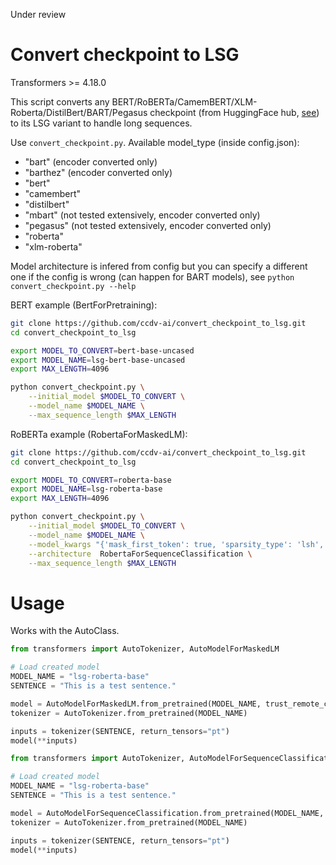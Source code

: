 
Under review

# Convert checkpoint to LSG

Transformers >= 4.18.0

This script converts any BERT/RoBERTa/CamemBERT/XLM-Roberta/DistilBert/BART/Pegasus checkpoint (from HuggingFace hub, [see](https://huggingface.co/ccdv)) to its LSG variant to handle long sequences. 

Use `convert_checkpoint.py`. Available model_type (inside config.json): 
* "bart" (encoder converted only)
* "barthez" (encoder converted only)
* "bert"
* "camembert"
* "distilbert"
* "mbart" (not tested extensively, encoder converted only)
* "pegasus" (not tested extensively, encoder converted only)
* "roberta"
* "xlm-roberta"

Model architecture is infered from config but you can specify a different one if the config is wrong (can happen for BART models), see  `python convert_checkpoint.py --help`


BERT example (BertForPretraining):

```bash
git clone https://github.com/ccdv-ai/convert_checkpoint_to_lsg.git
cd convert_checkpoint_to_lsg

export MODEL_TO_CONVERT=bert-base-uncased
export MODEL_NAME=lsg-bert-base-uncased
export MAX_LENGTH=4096

python convert_checkpoint.py \
    --initial_model $MODEL_TO_CONVERT \
    --model_name $MODEL_NAME \
    --max_sequence_length $MAX_LENGTH
```

RoBERTa example (RobertaForMaskedLM):
```bash
git clone https://github.com/ccdv-ai/convert_checkpoint_to_lsg.git
cd convert_checkpoint_to_lsg

export MODEL_TO_CONVERT=roberta-base
export MODEL_NAME=lsg-roberta-base
export MAX_LENGTH=4096

python convert_checkpoint.py \
    --initial_model $MODEL_TO_CONVERT \
    --model_name $MODEL_NAME \
    --model_kwargs "{'mask_first_token': true, 'sparsity_type': 'lsh', 'block_size': 32}" \
    --architecture  RobertaForSequenceClassification \
    --max_sequence_length $MAX_LENGTH
```

# Usage

Works with the AutoClass.

```python
from transformers import AutoTokenizer, AutoModelForMaskedLM

# Load created model
MODEL_NAME = "lsg-roberta-base"
SENTENCE = "This is a test sentence."

model = AutoModelForMaskedLM.from_pretrained(MODEL_NAME, trust_remote_code=True)
tokenizer = AutoTokenizer.from_pretrained(MODEL_NAME)

inputs = tokenizer(SENTENCE, return_tensors="pt")
model(**inputs)
```

```python
from transformers import AutoTokenizer, AutoModelForSequenceClassification

# Load created model
MODEL_NAME = "lsg-roberta-base"
SENTENCE = "This is a test sentence."

model = AutoModelForSequenceClassification.from_pretrained(MODEL_NAME, trust_remote_code=True)
tokenizer = AutoTokenizer.from_pretrained(MODEL_NAME)

inputs = tokenizer(SENTENCE, return_tensors="pt")
model(**inputs)
```